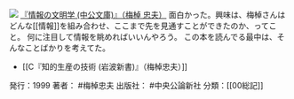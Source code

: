
[![](https://images-fe.ssl-images-amazon.com/images/I/51BEHGT7S2L._SL160_.jpg)](http://www.amazon.co.jp/exec/obidos/ASIN/4122033985/choiyaki81-22/ref=nosim)
[『情報の文明学 (中公文庫)』（梅棹 忠夫）](http://www.amazon.co.jp/exec/obidos/ASIN/4122033985/choiyaki81-22/ref=nosim)
面白かった。興味は、梅棹さんはどんな[[情報]]を組み合わせ、ここまで先を見通すことができたのか、ってこと。
何に注目して情報を眺めればいいんやろう。
この本を読んでる最中は、そんなことばかりを考えてた。

- [[C『知的生産の技術 (岩波新書)』（梅棹忠夫）]]

発行：1999
著者： #梅棹忠夫
出版社： #中央公論新社
分類：[[00総記]]

